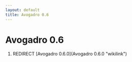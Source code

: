 ```yaml
---
layout: default
title: Avogadro 0.6
---
```


# Avogadro 0.6

1.  REDIRECT [Avogadro 0.6.0](Avogadro 0.6.0 "wikilink")

